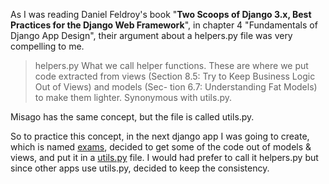 

As I was reading Daniel Feldroy's book "**Two Scoops of Django 3.x, Best Practices for the Django Web Framework**", in chapter 4 "Fundamentals of Django App Design", their argument about a helpers.py file was very compelling to me.  

> helpers.py What we call helper functions. These are where we put code extracted from views (Section 8.5: Try to Keep Business Logic Out of Views) and models (Sec- tion 6.7: Understanding Fat Models) to make them lighter. Synonymous with utils.py.   

Misago has the same concept, but the file is called utils.py.  

So to practice this concept, in the next django app I was going to create, which is named [exams](#), decided to get some of the code out of models & views, and put it in a [utils.py](#) file.  I would had prefer to call it helpers.py but since other apps use utils.py, decided to keep the consistency.





